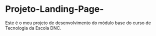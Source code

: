 # Projeto-Landing-Page-
Este é o meu projeto de desenvolvimento do módulo base do curso de Tecnologia da Escola DNC.

